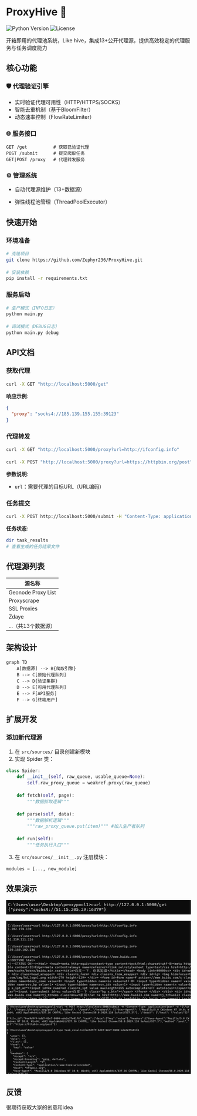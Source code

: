 # ProxyHive 🐝

![Python Version](https://img.shields.io/badge/Python-3.9%2B-blue)
![License](https://img.shields.io/badge/License-MIT-green)

开箱即用的代理池系统，Like hive，集成13+公开代理源，提供高效稳定的代理服务与任务调度能力

## 核心功能

### 🛡️ 代理验证引擎
- 实时验证代理可用性（HTTP/HTTPS/SOCKS）
- 智能去重机制（基于BloomFilter）
- 动态速率控制（FlowRateLimiter）

### 🌐 服务接口
```http
GET /get          # 获取已验证代理
POST /submit      # 提交爬取任务
GET|POST /proxy   # 代理转发服务
```

### ⚙️ 管理系统
- 自动代理源维护（13+数据源）

- 弹性线程池管理（ThreadPoolExecutor）

  

## 快速开始

### 环境准备
```bash
# 克隆项目
git clone https://github.com/Zephyr236/ProxyHive.git

# 安装依赖
pip install -r requirements.txt
```

### 服务启动
```bash
# 生产模式（INFO日志）
python main.py

# 调试模式（DEBUG日志）
python main.py debug
```

## API文档

### 获取代理
```bash
curl -X GET "http://localhost:5000/get"
```
**响应示例**:
```json
{
  "proxy": "socks4://185.139.155.155:39123"
}
```

### 代理转发
```bash
curl -X GET "http://localhost:5000/proxy?url=http://ifconfig.info"

curl -X POST "http://localhost:5000/proxy?url=https://httpbin.org/post" -d "data=1"
```
**参数说明**:
- `url`：需要代理的目标URL（URL编码）

### 任务提交
```bash
curl -X POST http://localhost:5000/submit -H "Content-Type: application/json" -d "{\"url\": \"https://httpbin.org/post\", \"method\": \"post\", \"headers\": {\"User-Agent\": \"Mozilla/5.0 (Windows NT 10.0; Win64; x64) AppleWebKit/537.36 (KHTML; like Gecko) Chrome/58.0.3029.110 Safari/537.3\"}, \"data\": {\"key\": \"value\"}}"
```
**任务状态**:
```bash
dir task_results
# 查看生成的任务结果文件
```

## 代理源列表

| 源名称              |
| ------------------- |
| Geonode Proxy List  |
| Proxyscrape         |
| SSL Proxies         |
| Zdaye               |
| ...（共13个数据源） |

## 架构设计

```mermaid
graph TD
    A[数据源] --> B{爬取引擎}
    B --> C[原始代理队列]
    C --> D{验证集群}
    D --> E[可用代理队列]
    E --> F[API服务]
    F --> G[终端用户]
```

## 扩展开发

### 添加新代理源
1. 在 `src/sources/` 目录创建新模块
2. 实现 Spider 类：
```python
class Spider:
    def __init__(self, raw_queue, usable_queue=None):
        self.raw_proxy_queue = weakref.proxy(raw_queue)
        
    def fetch(self, page):
        """数据抓取逻辑"""
        
    def parse(self, data):
        """数据解析逻辑"""
        """raw_proxy_queue.put(item)"""	#加入生产者队列
        
    def run(self):
        """任务执行入口"""
```

3. 在 `src/sources/__init__.py` 注册模块：
```python
modules = [..., new_module]
```



## 效果演示

![image-20250408002131159](./assets/image-20250408002131159.png)



![image-20250407234401243](./assets/image-20250407234401243.png)



![image-20250408002010289](./assets/image-20250408002010289.png)



## 反馈

很期待获取大家的创意和idea
